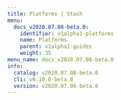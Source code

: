 ```yaml
---
title: Platforms | Stash
menu:
  docs_v2020.07.08-beta.0:
    identifier: v1alpha1-platforms
    name: Platforms
    parent: v1alpha1-guides
    weight: 35
menu_name: docs_v2020.07.08-beta.0
info:
  catalog: v2020.07.08-beta.0
  cli: v0.10.0-beta.0
  version: v2020.07.08-beta.0
---
```


